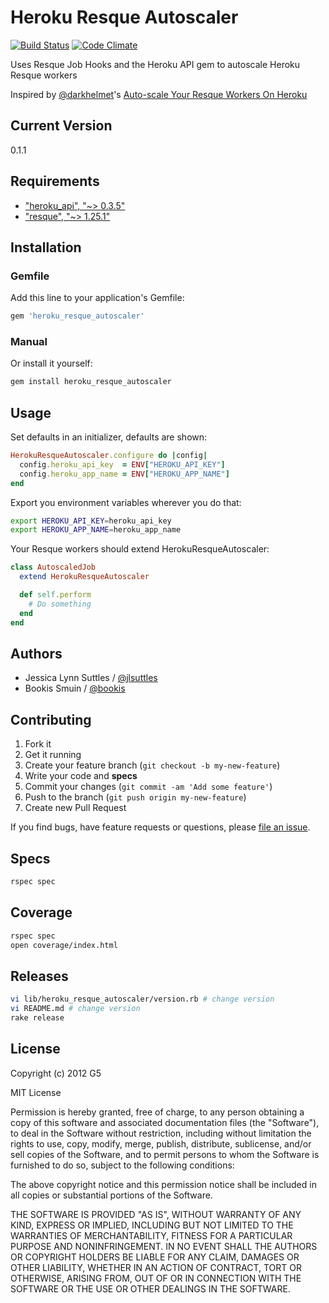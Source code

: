 # Heroku Resque Autoscaler

[![Build Status](https://travis-ci.org/G5/heroku_resque_autoscaler.png)](https://travis-ci.org/G5/heroku_resque_autoscaler)
[![Code Climate](https://codeclimate.com/github/G5/heroku_resque_autoscaler.png)](https://codeclimate.com/github/G5/heroku_resque_autoscaler)

Uses Resque Job Hooks and the Heroku API gem to autoscale Heroku Resque workers

Inspired by [@darkhelmet](https://github.com/darkhelmet)'s
[Auto-scale Your Resque Workers On Heroku](http://verboselogging.com/2010/07/30/auto-scale-your-resque-workers-on-heroku)


## Current Version

0.1.1


## Requirements

* ["heroku_api", "~> 0.3.5"](http://rubygems.org/gems/heroku-api)
* ["resque", "~> 1.25.1"](http://rubygems.org/gems/resque)


## Installation

### Gemfile

Add this line to your application's Gemfile:

```ruby
gem 'heroku_resque_autoscaler'
```

### Manual

Or install it yourself:

```bash
gem install heroku_resque_autoscaler
```


## Usage

Set defaults in an initializer, defaults are shown:

```ruby
HerokuResqueAutoscaler.configure do |config|
  config.heroku_api_key  = ENV["HEROKU_API_KEY"]
  config.heroku_app_name = ENV["HEROKU_APP_NAME"]
end
```

Export you environment variables wherever you do that:

```bash
export HEROKU_API_KEY=heroku_api_key
export HEROKU_APP_NAME=heroku_app_name
```

Your Resque workers should extend HerokuResqueAutoscaler:

```ruby
class AutoscaledJob
  extend HerokuResqueAutoscaler

  def self.perform
    # Do something
  end
end
```


## Authors

  * Jessica Lynn Suttles / [@jlsuttles](https://github.com/jlsuttles)
  * Bookis Smuin / [@bookis](https://github.com/bookis)


## Contributing

1. Fork it
2. Get it running
3. Create your feature branch (`git checkout -b my-new-feature`)
4. Write your code and **specs**
5. Commit your changes (`git commit -am 'Add some feature'`)
6. Push to the branch (`git push origin my-new-feature`)
7. Create new Pull Request

If you find bugs, have feature requests or questions, please
[file an issue](https://github.com/G5/heroku_resque_autoscaler/issues).


## Specs

```bash
rspec spec
```


## Coverage

```bash
rspec spec
open coverage/index.html
```

## Releases

```bash
vi lib/heroku_resque_autoscaler/version.rb # change version
vi README.md # change version
rake release
```


## License

Copyright (c) 2012 G5

MIT License

Permission is hereby granted, free of charge, to any person obtaining
a copy of this software and associated documentation files (the
"Software"), to deal in the Software without restriction, including
without limitation the rights to use, copy, modify, merge, publish,
distribute, sublicense, and/or sell copies of the Software, and to
permit persons to whom the Software is furnished to do so, subject to
the following conditions:

The above copyright notice and this permission notice shall be
included in all copies or substantial portions of the Software.

THE SOFTWARE IS PROVIDED "AS IS", WITHOUT WARRANTY OF ANY KIND,
EXPRESS OR IMPLIED, INCLUDING BUT NOT LIMITED TO THE WARRANTIES OF
MERCHANTABILITY, FITNESS FOR A PARTICULAR PURPOSE AND
NONINFRINGEMENT. IN NO EVENT SHALL THE AUTHORS OR COPYRIGHT HOLDERS BE
LIABLE FOR ANY CLAIM, DAMAGES OR OTHER LIABILITY, WHETHER IN AN ACTION
OF CONTRACT, TORT OR OTHERWISE, ARISING FROM, OUT OF OR IN CONNECTION
WITH THE SOFTWARE OR THE USE OR OTHER DEALINGS IN THE SOFTWARE.
